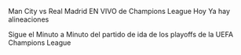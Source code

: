 Man City vs Real Madrid EN VIVO de Champions League Hoy Ya hay alineaciones


Sigue el Minuto a Minuto del partido de ida de los playoffs de la UEFA Champions League
